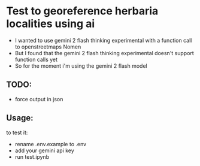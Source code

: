 # Test to georeference herbaria localities using ai

- I wanted to use gemini 2 flash thinking experimental with a function call to openstreetmaps Nomen
- But I found that the gemini 2 flash thinking experimental doesn't support function calls yet
- So for the moment i'm using the gemini 2 flash model

## TODO:

- force output in json

## Usage:

to test it:

- rename .env.example to .env
- add your gemini api key
- run test.ipynb
